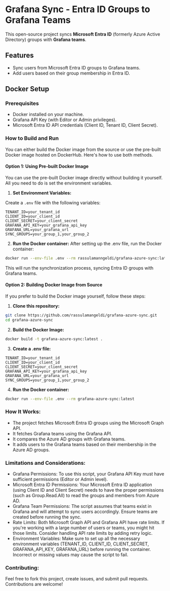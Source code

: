 # Grafana Sync - Entra ID Groups to Grafana Teams

This open-source project syncs **Microsoft Entra ID** (formerly Azure Active Directory) groups with **Grafana teams**.

## Features
- Sync users from Microsoft Entra ID groups to Grafana teams.
- Add users based on their group membership in Entra ID.

## Docker Setup

### Prerequisites
- Docker installed on your machine.
- Grafana API Key (with Editor or Admin privileges).
- Microsoft Entra ID API credentials (Client ID, Tenant ID, Client Secret).

### How to Build and Run

You can either build the Docker image from the source or use the pre-built Docker image hosted on DockerHub. Here's how to use both methods.

#### **Option 1: Using Pre-built Docker Image**

You can use the pre-built Docker image directly without building it yourself. All you need to do is set the environment variables.

1. **Set Environment Variables:**

Create a `.env` file with the following variables:

```env
TENANT_ID=your_tenant_id
CLIENT_ID=your_client_id
CLIENT_SECRET=your_client_secret
GRAFANA_API_KEY=your_grafana_api_key
GRAFANA_URL=your_grafana_url
SYNC_GROUPS=your_group_1,your_group_2
```

2. **Run the Docker container:**
After setting up the .env file, run the Docker container:

```bash
docker run --env-file .env --rm rassulamanngeldi/grafana-azure-sync:latest
```

This will run the synchronization process, syncing Entra ID groups with Grafana teams.

#### **Option 2: Building Docker Image from Source**
If you prefer to build the Docker image yourself, follow these steps:

1. **Clone this repository:**

```bash
git clone https://github.com/rassulamangeldi/grafana-azure-sync.git
cd grafana-azure-sync
```

2. **Build the Docker Image:**

```bash
docker build -t grafana-azure-sync:latest .
```

3. **Create a .env file:**

```env
TENANT_ID=your_tenant_id
CLIENT_ID=your_client_id
CLIENT_SECRET=your_client_secret
GRAFANA_API_KEY=your_grafana_api_key
GRAFANA_URL=your_grafana_url
SYNC_GROUPS=your_group_1,your_group_2
```

4. **Run the Docker container:**
```bash
docker run --env-file .env --rm grafana-azure-sync:latest
```

### How It Works:

- The project fetches Microsoft Entra ID groups using the Microsoft Graph API.
- It fetches Grafana teams using the Grafana API.
- It compares the Azure AD groups with Grafana teams.
- It adds users to the Grafana teams based on their membership in the Azure AD groups.

### Limitations and Considerations:
- Grafana Permissions: To use this script, your Grafana API Key must have sufficient permissions (Editor or Admin level).
- Microsoft Entra ID Permissions: Your Microsoft Entra ID application (using Client ID and Client Secret) needs to have the proper permissions (such as Group.Read.All) to read the groups and members from Azure AD.
- Grafana Team Permissions: The script assumes that teams exist in Grafana and will attempt to sync users accordingly. Ensure teams are created before running the sync.
- Rate Limits: Both Microsoft Graph API and Grafana API have rate limits. If you're working with a large number of users or teams, you might hit those limits. Consider handling API rate limits by adding retry logic.
- Environment Variables: Make sure to set up all the necessary environment variables (TENANT_ID, CLIENT_ID, CLIENT_SECRET, GRAFANA_API_KEY, GRAFANA_URL) before running the container. Incorrect or missing values may cause the script to fail.

### Contributing:
Feel free to fork this project, create issues, and submit pull requests. Contributions are welcome!